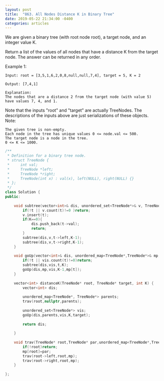 ```yaml
---
layout: post
title:  "863. All Nodes Distance K in Binary Tree"
date: 2019-05-22 21:34:00 -0400
categories: articles
---
```


We are given a binary tree (with root node root), a target node, and an integer value K.

Return a list of the values of all nodes that have a distance K from the target node.  The answer can be returned in any order.

Example 1:
```
Input: root = [3,5,1,6,2,0,8,null,null,7,4], target = 5, K = 2

Output: [7,4,1]

Explanation: 
The nodes that are a distance 2 from the target node (with value 5)
have values 7, 4, and 1.
```
Note that the inputs "root" and "target" are actually TreeNodes.
The descriptions of the inputs above are just serializations of these objects.
Note:
```
The given tree is non-empty.
Each node in the tree has unique values 0 <= node.val <= 500.
The target node is a node in the tree.
0 <= K <= 1000.
```
```c++
/**
 * Definition for a binary tree node.
 * struct TreeNode {
 *     int val;
 *     TreeNode *left;
 *     TreeNode *right;
 *     TreeNode(int x) : val(x), left(NULL), right(NULL) {}
 * };
 */
class Solution {
public:
    
    void subtree(vector<int>& dis, unordered_set<TreeNode*>& v, TreeNode* t, int K){
        if(!t || v.count(t)!=0 )return;
        v.insert(t);
        if(K==0){
            dis.push_back(t->val);
            return;
        }
        subtree(dis,v,t->left,K-1);
        subtree(dis,v,t->right,K-1);
    }
    
    void goUp(vector<int>& dis, unordered_map<TreeNode*,TreeNode*>& mp, unordered_set<TreeNode*>& vis, int K,TreeNode* t){
        if(!t || vis.count(t)!=0)return;
        subtree(dis,vis,t,K);
        goUp(dis,mp,vis,K-1,mp[t]);
    }
    
    vector<int> distanceK(TreeNode* root, TreeNode* target, int K) {
        vector<int> dis;
        
        unordered_map<TreeNode*, TreeNode*> parents;
        trav(root,nullptr,parents);
        
        unordered_set<TreeNode*> vis;
        goUp(dis,parents,vis,K,target);
        
        return dis;
        
    }
    
    void trav(TreeNode* root,TreeNode* par,unordered_map<TreeNode*,TreeNode*>& mp){
        if(!root)return;
        mp[root]=par;
        trav(root->left,root,mp);
        trav(root->right,root,mp);
    }
    
};
```